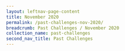 ```yaml
---
layout: leftnav-page-content
title: November 2020
permalink: /past-challenges-nov-2020/
breadcrumb: Past Challenges / November 2020
collection_name: past-challenges
second_nav_title: Past Challenges
---
```


